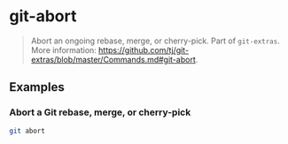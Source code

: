 # git-abort

> Abort an ongoing rebase, merge, or cherry-pick. Part of `git-extras`. More information: <https://github.com/tj/git-extras/blob/master/Commands.md#git-abort>.

## Examples

### Abort a Git rebase, merge, or cherry-pick

```bash
git abort
```
